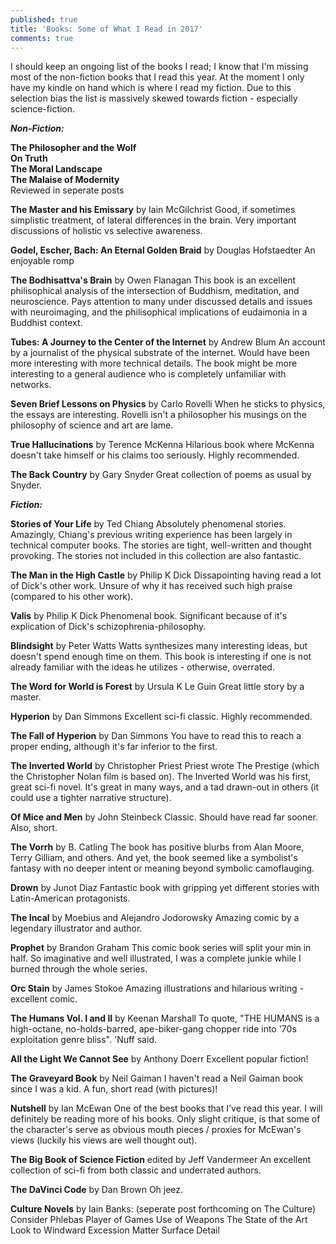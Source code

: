 ```yaml
---
published: true
title: 'Books: Some of What I Read in 2017'
comments: true
---
```

I should keep an ongoing list of the books I read; I know that I'm missing most of the non-fiction books that I read this year. At the moment I only have my kindle on hand which is where I read my fiction. Due to this selection bias the list is massively skewed towards fiction - especially science-fiction.

_**Non-Fiction:**_

**The Philosopher and the Wolf**  
**On Truth**  
**The Moral Landscape**  
**The Malaise of Modernity**  
Reviewed in seperate posts

**The Master and his Emissary** by Iain McGilchrist
Good, if sometimes simplistic treatment, of lateral differences in the brain. Very important discussions of holistic vs selective awareness.

**Godel, Escher, Bach: An Eternal Golden Braid** by Douglas Hofstaedter
An enjoyable romp

**The Bodhisattva's Brain** by Owen Flanagan
This book is an excellent philisophical analysis of the intersection of Buddhism, meditation, and neuroscience. Pays attention to many under discussed details and issues with neuroimaging, and the philisophical implications of eudaimonia in a Buddhist context.

**Tubes: A Journey to the Center of the Internet** by Andrew Blum
An account by a journalist of the physical substrate of the internet. Would have been more interesting with more technical details. The book might be more interesting to a general audience who is completely unfamiliar with networks.

**Seven Brief Lessons on Physics** by Carlo Rovelli
When he sticks to physics, the essays are interesting. Rovelli isn't a philosopher his musings on the philosophy of science and art are lame.

**True Hallucinations** by Terence McKenna
Hilarious book where McKenna doesn't take himself or his claims too seriously. Highly recommended.

**The Back Country** by Gary Snyder
Great collection of poems as usual by Snyder.


_**Fiction:**_

**Stories of Your Life** by Ted Chiang
Absolutely phenomenal stories. Amazingly, Chiang's previous writing experience has been largely in technical computer books. The stories are tight, well-written and thought provoking. The stories not included in this collection are also fantastic.

**The Man in the High Castle** by Philip K Dick
Dissapointing having read a lot of Dick's other work. Unsure of why it has received such high praise (compared to his other work).

**Valis** by Philip K Dick
Phenomenal book. Significant because of it's explication of Dick's schizophrenia-philosophy. 

**Blindsight** by Peter Watts
Watts synthesizes many interesting ideas, but doesn't spend enough time on them. This book is interesting if one is not already familiar with the ideas he utilizes - otherwise, overrated.

**The Word for World is Forest** by Ursula K Le Guin
Great little story by a master.

**Hyperion** by Dan Simmons
Excellent sci-fi classic. Highly recommended.

**The Fall of Hyperion** by Dan Simmons
You have to read this to reach a proper ending, although it's far inferior to the first.

**The Inverted World** by Christopher Priest
Priest wrote The Prestige (which the Christopher Nolan film is based on). The Inverted World was his first, great sci-fi novel. It's great in many ways, and a tad drawn-out in others (it could use a tighter narrative structure).

**Of Mice and Men** by John Steinbeck
Classic. Should have read far sooner. Also, short.

**The Vorrh** by B. Catling
The book has positive blurbs from Alan Moore, Terry Gilliam, and others. And yet, the book seemed like a symbolist's fantasy with no deeper intent or meaning beyond symbolic camoflauging.

**Drown** by Junot Diaz
Fantastic book with gripping yet different stories with Latin-American protagonists.

**The Incal** by Moebius and Alejandro Jodorowsky
Amazing comic by a legendary illustrator and author.

**Prophet** by Brandon Graham
This comic book series will split your min in half. So imaginative and well illustrated, I was a complete junkie while I burned through the whole series.

**Orc Stain** by James Stokoe
Amazing illustrations and hilarious writing - excellent comic.

**The Humans Vol. I and II** by Keenan Marshall
To quote, "THE HUMANS is a high-octane, no-holds-barred, ape-biker-gang chopper ride into '70s exploitation genre bliss". 'Nuff said.

**All the Light We Cannot See** by Anthony Doerr
Excellent popular fiction!

**The Graveyard Book** by Neil Gaiman
I haven't read a Neil Gaiman book since I was a kid. A fun, short read (with pictures)!

**Nutshell** by Ian McEwan
One of the best books that I've read this year. I will definitely be reading more of his books. Only slight critique, is that some of the character's serve as obvious mouth pieces / proxies for McEwan's views (luckily his views are well thought out).

**The Big Book of Science Fiction** edited by Jeff Vandermeer
An excellent collection of sci-fi from both classic and underrated authors.

**The DaVinci Code** by Dan Brown
Oh jeez.

**Culture Novels** by Iain Banks:
(seperate post forthcoming on The Culture)
Consider Phlebas
Player of Games
Use of Weapons
The State of the Art
Look to Windward
Excession
Matter
Surface Detail